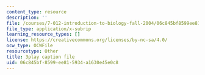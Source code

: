 ```yaml
---
content_type: resource
description: ''
file: /courses/7-012-introduction-to-biology-fall-2004/06c845bf8599ee815934a1630e45e0c8_470931.srt
file_type: application/x-subrip
learning_resource_types: []
license: https://creativecommons.org/licenses/by-nc-sa/4.0/
ocw_type: OCWFile
resourcetype: Other
title: 3play caption file
uid: 06c845bf-8599-ee81-5934-a1630e45e0c8
---
```

